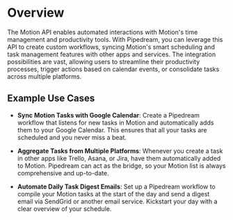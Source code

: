 # Overview

The Motion API enables automated interactions with Motion's time management and productivity tools. With Pipedream, you can leverage this API to create custom workflows, syncing Motion's smart scheduling and task management features with other apps and services. The integration possibilities are vast, allowing users to streamline their productivity processes, trigger actions based on calendar events, or consolidate tasks across multiple platforms.

## Example Use Cases

- **Sync Motion Tasks with Google Calendar**: Create a Pipedream workflow that listens for new tasks in Motion and automatically adds them to your Google Calendar. This ensures that all your tasks are scheduled and you never miss a beat.

- **Aggregate Tasks from Multiple Platforms**: Whenever you create a task in other apps like Trello, Asana, or Jira, have them automatically added to Motion. Pipedream can act as the bridge, so your Motion list is always comprehensive and up-to-date.

- **Automate Daily Task Digest Emails**: Set up a Pipedream workflow to compile your Motion tasks at the start of the day and send a digest email via SendGrid or another email service. Kickstart your day with a clear overview of your schedule.
